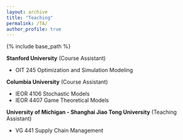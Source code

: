 ```yaml
---
layout: archive
title: "Teaching"
permalink: /TA/
author_profile: true
---
```


{% include base_path %}


**Stanford University** (Course Assistant)  
- OIT 245 Optimization and Simulation Modeling    

**Columbia University**  (Course Assistant)  
- IEOR 4106 Stochastic Models   
- IEOR 4407 Game Theoretical Models    

**University of Michigan - Shanghai Jiao Tong University**  (Teaching Assistant)  
- VG 441 Supply Chain Management   